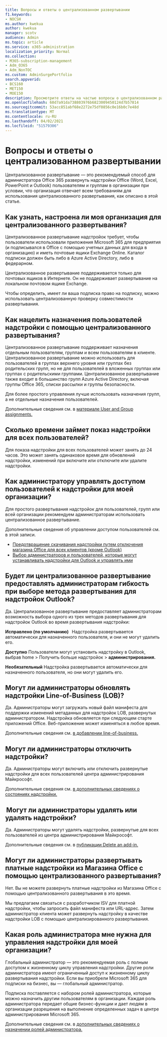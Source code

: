 ```yaml
---
title: Вопросы и ответы о централизованном развертывании
f1.keywords:
- NOCSH
ms.author: kwekua
author: kwekua
manager: scotv
audience: Admin
ms.topic: article
ms.service: o365-administration
localization_priority: Normal
ms.collection:
- M365-subscription-management
- Adm_O365
- Adm_NonTOC
ms.custom: AdminSurgePortfolio
search.appverid:
- BCS160
- MET150
- MOE150
description: Просмотрите ответы на частые вопросы о централизованном развертывании из центра администрирования Microsoft 365.
ms.openlocfilehash: 60d7a91da738803976b6823009450124d7b57814
ms.sourcegitcommit: 53acc851abf68e2272e75df0856c0e16b0c7e48d
ms.translationtype: MT
ms.contentlocale: ru-RU
ms.lasthandoff: 04/02/2021
ms.locfileid: "51579306"
---
```

# <a name="centralized-deployment-faq"></a>Вопросы и ответы о централизованном развертывании

Централизованное развертывание — это рекомендуемый способ для администратора Office 365 развернуть надстройки Office (Word, Excel, PowerPoint и Outlook) пользователям и группам в организации при условии, что организация отвечает всем требованиям для использования централизованного развертывания, как описано в этой статье.   
  
## <a name="how-do-i-know-if-my-organization-is-set-up-for-centralized-deployment"></a>Как узнать, настроена ли моя организация для централизованного развертывания?  

Централизованное развертывание надстройок требует, чтобы пользователи использовали приложения Microsoft 365 для предприятия (и подписывался в Office с помощью учетных данных для входа в организацию) и иметь почтовые ящики Exchange Online. Каталог подписки должен быть либо в Azure Active Directory, либо в федерарном.  
 
Централизованное развертывание поддерживается только для почтовых ящиков в Интернете. Он не поддерживает развертывание на локальном почтовом ящике Exchange.

Чтобы определить, [](centralized-deployment-of-add-ins.md#centralized-deployment-compatibility-checker)имеет ли ваша подписка право на подписку, можно использовать централизованную проверку совместимости   развертывания. 
  
## <a name="how-do-you-target-add-in-user-assignments-with-centralized-deployment"></a>Как нацелить назначения пользователей надстройки с помощью централизованного развертывания?  

Централизованное развертывание поддерживает назначения отдельным пользователям, группам и всем пользователям в клиенте. Централизованное развертывание можно использовать для пользователей в группах верхнего уровня или группах без родительских групп, но не для пользователей в вложенных группах или группах с родительскими группами. Централизованное развертывание также входит в большинство групп Azure Active Directory, включая группы Office 365, списки рассылки и группы безопасности.  

Для более простого управления лучше использовать назначения групп, а не отдельные назначения пользователей.
 
Дополнительные сведения см. в [материале User and Group assignments.](./centralized-deployment-of-add-ins.md?view=o365-worldwide#user-and-group-assignments)  
   
## <a name="how-long-does-it-take-for-add-ins-to-show-up-for-all-users"></a>Сколько времени займет показ надстройки для всех пользователей?  

Для показа надстройки для всех пользователей может занять до 24 часов. Это может занять одинаковое время для обновлений надстройки, изменений при включите или отключите или удалите надстройки. 
  
## <a name="as-an-administrator-how-do-i-manage-the-user-access-to-add-ins-for-my-organization"></a>Как администратору управлять доступом пользователей к надстройки для моей организации?

Для простого развертывания надстройок для пользователей, групп или всей организации рекомендуем администраторам использовать централизованное развертывание.

Дополнительные сведения об управлении доступом пользователей см. в этой записи.
 - [Предотвращение скачивания надстройки путем отключения магазина Office для всех клиентов (кроме Outlook)](./manage-addins-in-the-admin-center.md#prevent-add-in-downloads-by-turning-off-the-office-store-across-all-clients-except-outlook)
 - [Выбор администраторов и пользователей, которые могут устанавливать надстройки для Outlook и управлять ими](/Exchange/specify-who-can-install-and-manage-add-ins-2013-help)

## <a name="will-centralized-deployment-provide-admins-the-flexibility-to-choose-the-deployment-method-for-outlook-add-ins"></a>Будет ли централизованное развертывание предоставлять администраторам гибкость при выборе метода развертывания для надстройок Outlook?  

Да. Централизованное развертывание предоставляет администраторам возможность выбора одного из трех методов развертывания для надстройок Outlook во время развертывания надстройки:

**Исправлено (по умолчанию)**   Надстройка развертывается автоматически для назначенного пользователя, и они не могут удалить его.  
 
**Доступно** Пользователи могут установить надстройку в Outlook, выбрав home > Получить больше надстройок > **администрирования.**
 
**Необязательный** Надстройка развертывается автоматически для назначенного пользователя, но они могут удалить его.  
    
## <a name="can-admins-update-line-of-business-lob-add-ins"></a>Могут ли администраторы обновлять надстройки Line-of-Business (LOB)?  

Да. Администраторы могут загружать новый файл манифеста для поддержки изменений метаданных для надстройок LOB, развернутых администратором. Надстройка обновляется при следующем старте приложений Office. Веб-приложение может изменяться в любое время.  
 
Дополнительные сведения см. [в добавлении line-of-business.](./manage-addins-in-the-admin-center.md)  

## <a name="can-admins-turn-off-add-ins"></a>Могут ли администраторы отключить надстройки?  

Да. Администраторы могут включить или отключить развернутые надстройки для всех пользователей центра администрирования Майкрософт.

Дополнительные сведения см. [в дополнительных сведениях о состояниях надстройки.](./manage-addins-in-the-admin-center.md#add-in-states)  

##  <a name="can-admins-delete-or-remove-add-ins"></a>Могут ли администраторы удалять или удалять надстройки?

Да. Администраторы могут удалять надстройки, развернутые для всех пользователей из центра администрирования Майкрософт.

Дополнительные сведения см. в [публикации Delete an add-in.](./manage-addins-in-the-admin-center.md#delete-an-add-in) 
  
## <a name="can-admins-deploy-paid-add-ins-from-the-office-store-using-centralized-deployment"></a>Могут ли администраторы развертывать платные надстройки из Магазина Office с помощью централизованного развертывания? 

Нет. Вы не можете развернуть платные надстройки из Магазина Office с помощью централизованного развертывания в это время.  
 
Мы предлагаем связаться с разработчиком ISV для платной надстройки, чтобы запросить файл манифеста или URL-адрес. Затем администратор клиента может развернуть надстройку в качестве надстройки LOB с помощью централизированного развертывания.
    
## <a name="which-admin-role-do-i-need-to-manage-add-ins-for-my-organization"></a>Какая роль администратора мне нужна для управления надстройки для моей организации?  

Глобальный администратор — это рекомендуемая роль с полным доступом к жизненному циклу управления надстройки. Другие роли администратора имеют ограниченный доступ к жизненному циклу развертывания надстройки. Если вы приобрели Microsoft 365 для подписки на бизнес, вы — глобальный администратор. 
 
Подписка поставляется с набором ролей администратора, которые можно назначить другим пользователям в организации. Каждая роль администратора передает общие бизнес-функции и дает людям в организации разрешения на выполнение определенных задач в центре администрирования Microsoft 365.  
 
Дополнительные сведения см. в [дополнительных сведениях о назначении ролей администратора.](../add-users/assign-admin-roles.md?view=o365-worldwide) 